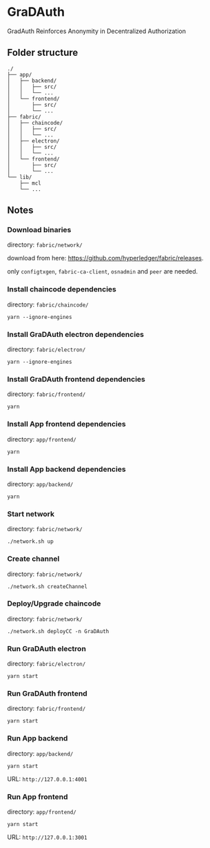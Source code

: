 # GraDAuth

GradAuth Reinforces Anonymity in Decentralized Authorization

## Folder structure

```
./
├── app/
│   ├── backend/
│   │   ├── src/
│   │   └── ...
│   └── frontend/
│       ├── src/
│       └── ...
├── fabric/
│   ├── chaincode/
│   │   ├── src/
│   │   └── ...
│   ├── electron/
│   │   ├── src/
│   │   └── ...
│   └── frontend/
│       ├── src/
│       └── ...
└── lib/
    ├── mcl
    └── ...

```

## Notes

### Download binaries

directory: `fabric/network/`

download from here: <https://github.com/hyperledger/fabric/releases>.

only `configtxgen`, `fabric-ca-client`, `osnadmin` and `peer` are needed.

### Install chaincode dependencies

directory: `fabric/chaincode/`

```shell
yarn --ignore-engines
```

### Install GraDAuth electron dependencies

directory: `fabric/electron/`

```shell
yarn --ignore-engines
```

### Install GraDAuth frontend dependencies

directory: `fabric/frontend/`

```shell
yarn
```

### Install App frontend dependencies

directory: `app/frontend/`

```shell
yarn
```

### Install App backend dependencies

directory: `app/backend/`

```shell
yarn
```

### Start network

directory: `fabric/network/`

```shell
./network.sh up
```

### Create channel

directory: `fabric/network/`

```shell
./network.sh createChannel
```

### Deploy/Upgrade chaincode

directory: `fabric/network/`

```shell
./network.sh deployCC -n GraDAuth
```

### Run GraDAuth electron

directory: `fabric/electron/`

```shell
yarn start
```

### Run GraDAuth frontend

directory: `fabric/frontend/`

```shell
yarn start
```

### Run App backend

directory: `app/backend/`

```shell
yarn start
```

URL: `http://127.0.0.1:4001`

### Run App frontend

directory: `app/frontend/`

```shell
yarn start
```

URL: `http://127.0.0.1:3001`
